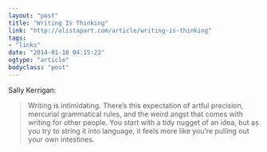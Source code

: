 ```yaml
---
layout: "post"
title: "Writing Is Thinking"
link: "http://alistapart.com/article/writing-is-thinking"
tags: 
- "links"
date: "2014-01-18 04:15:23"
ogtype: "article"
bodyclass: "post"
---
```


Sally Kerrigan:

> Writing is intimidating. There’s this expectation of artful precision, mercurial grammatical rules, and the weird angst that comes with writing for other people. You start with a tidy nugget of an idea, but as you try to string it into language, it feels more like you’re pulling out your own intestines.